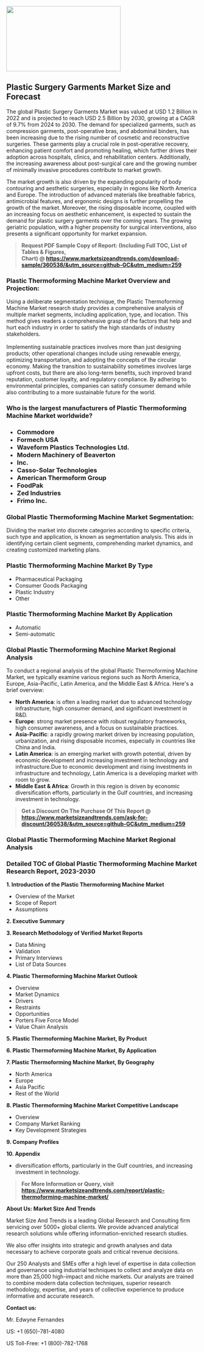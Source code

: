 <p><img class="alignnone size-medium wp-image-20088" src="https://ffe5etoiles.com/wp-content/uploads/2024/12/MST1-300x171.png" alt="" width="300" height="171" /></p><h2>Plastic Surgery Garments Market Size and Forecast</h2><p>The global Plastic Surgery Garments Market was valued at USD 1.2 Billion in 2022 and is projected to reach USD 2.5 Billion by 2030, growing at a CAGR of 9.7% from 2024 to 2030. The demand for specialized garments, such as compression garments, post-operative bras, and abdominal binders, has been increasing due to the rising number of cosmetic and reconstructive surgeries. These garments play a crucial role in post-operative recovery, enhancing patient comfort and promoting healing, which further drives their adoption across hospitals, clinics, and rehabilitation centers. Additionally, the increasing awareness about post-surgical care and the growing number of minimally invasive procedures contribute to market growth.</p><p>The market growth is also driven by the expanding popularity of body contouring and aesthetic surgeries, especially in regions like North America and Europe. The introduction of advanced materials like breathable fabrics, antimicrobial features, and ergonomic designs is further propelling the growth of the market. Moreover, the rising disposable income, coupled with an increasing focus on aesthetic enhancement, is expected to sustain the demand for plastic surgery garments over the coming years. The growing geriatric population, with a higher propensity for surgical interventions, also presents a significant opportunity for market expansion.</p></p><blockquote id="" class=""><strong>Request PDF Sample Copy of Report: (Including Full TOC, List of Tables &amp; Figures, Chart)&nbsp;@&nbsp;<strong><a href="https://www.marketsizeandtrends.com/download-sample/360538/&utm_source=github-GC&utm_medium=259" target="_blank">https://www.marketsizeandtrends.com/download-sample/360538/&utm_source=github-GC&utm_medium=259</a></strong></strong></blockquote><h3 id="" class="">Plastic Thermoforming Machine Market&nbsp;Overview and Projection:</h3><p id="" class="">Using a deliberate segmentation technique, the Plastic Thermoforming Machine Market research study provides a comprehensive analysis of multiple market segments, including application, type, and location. This method gives readers a comprehensive grasp of the factors that help and hurt each industry in order to satisfy the high standards of industry stakeholders. <br /> <br />Implementing sustainable practices involves more than just designing products; other operational changes include using renewable energy, optimizing transportation, and adopting the concepts of the circular economy. Making the transition to sustainability sometimes involves large upfront costs, but there are also long-term benefits, such improved brand reputation, customer loyalty, and regulatory compliance. By adhering to environmental principles, companies can satisfy consumer demand while also contributing to a more sustainable future for the world.</p><h3 id="" class="">Who is the largest manufacturers of&nbsp;Plastic Thermoforming Machine Market worldwide?</h3><h3 class=""><p><ul><li>Commodore </li><li> Formech USA </li><li> Waveform Plastics Technologies Ltd. </li><li> Modern Machinery of Beaverton </li><li> Inc. </li><li> Casso-Solar Technologies </li><li> American Thermoform Group </li><li> FoodPak </li><li> Zed Industries </li><li> Frimo Inc.</li></ul></p></h3><h3 id="" class="">Global&nbsp;Plastic Thermoforming Machine Market Segmentation:</h3><p id="" class="">Dividing the market into discrete categories according to specific criteria, such type and application, is known as segmentation analysis. This aids in identifying certain client segments, comprehending market dynamics, and creating customized marketing plans.</p><h3 id="" class="">Plastic Thermoforming Machine Market&nbsp;By Type</h3><p><p><ul><li>Pharmaceutical Packaging</li><li> Consumer Goods Packaging</li><li> Plastic Industry</li><li> Other</p></li></ul></p></p><h3 id="" class="">Plastic Thermoforming Machine Market&nbsp;By Application</h3><p class=""><p><ul><li>Automatic</li><li> Semi-automatic</li></ul></p></p><h3 id="" class="">Global Plastic Thermoforming Machine Market Regional Analysis</h3><p id="" class="">To conduct a regional analysis of the global Plastic Thermoforming Machine Market, we typically examine various regions such as North America, Europe, Asia-Pacific, Latin America, and the Middle East &amp; Africa. Here's a brief overview:</p><ul><li><strong>North America</strong>: is often a leading market due to advanced technology infrastructure, high consumer demand, and significant investment in R&amp;D.</li><li><strong>Europe</strong>: strong market presence with robust regulatory frameworks, high consumer awareness, and a focus on sustainable practices.</li><li><strong>Asia-Pacific</strong>: a rapidly growing market driven by increasing population, urbanization, and rising disposable incomes, especially in countries like China and India.</li><li><strong>Latin America</strong>: is an emerging market with growth potential, driven by economic development and increasing investment in technology and infrastructure.Due to economic development and rising investments in infrastructure and technology, Latin America is a developing market with room to grow.</li><li><strong>Middle East &amp; Africa</strong>: Growth in this region is driven by economic diversification efforts, particularly in the Gulf countries, and increasing investment in technology.</li></ul><blockquote id="" class=""><strong>Get a Discount On The Purchase Of This Report @ <strong><a href="https://www.marketsizeandtrends.com/ask-for-discount/360538/&utm_source=github-GC&utm_medium=259" target="_blank">https://www.marketsizeandtrends.com/ask-for-discount/360538/&utm_source=github-GC&utm_medium=259</a></strong></strong></blockquote><h3 id="" class="">Global Plastic Thermoforming Machine Market Regional Analysis</h3><h3 id="" class="">Detailed TOC of Global Plastic Thermoforming Machine Market Research Report, 2023-2030</h3><p id="" class=""><strong>1. Introduction of the Plastic Thermoforming Machine Market</strong></p><ul><li>Overview of the Market</li><li>Scope of Report</li><li>Assumptions</li></ul><p id="" class=""><strong>2. Executive Summary</strong></p><p id="" class=""><strong>3. Research Methodology of Verified Market Reports</strong></p><ul><li>Data Mining</li><li>Validation</li><li>Primary Interviews</li><li>List of Data Sources</li></ul><p id="" class=""><strong>4. Plastic Thermoforming Machine Market Outlook</strong></p><ul><li>Overview</li><li>Market Dynamics</li><li>Drivers</li><li>Restraints</li><li>Opportunities</li><li>Porters Five Force Model</li><li>Value Chain Analysis</li></ul><p id="" class=""><strong>5. Plastic Thermoforming Machine Market, By Product</strong></p><p id="" class=""><strong>6. Plastic Thermoforming Machine Market, By Application</strong></p><p id="" class=""><strong>7. Plastic Thermoforming Machine Market, By Geography</strong></p><ul><li>North America</li><li>Europe</li><li>Asia Pacific</li><li>Rest of the World</li></ul><p id="" class=""><strong>8. Plastic Thermoforming Machine Market Competitive Landscape</strong></p><ul><li>Overview</li><li>Company Market Ranking</li><li>Key Development Strategies</li></ul><p id="" class=""><strong>9. Company Profiles</strong></p><p id="" class=""><strong>10. Appendix</strong></p><ul><li>diversification efforts, particularly in the Gulf countries, and increasing investment in technology.</li></ul><blockquote id="" class=""><strong>For More Information or Query, visit <strong><strong><a href="https://www.marketsizeandtrends.com/report/plastic-thermoforming-machine-market/" target="_blank">https://www.marketsizeandtrends.com/report/plastic-thermoforming-machine-market/</a></strong></strong></strong></blockquote><p id="" class=""><strong>About Us: Market Size And Trends</strong></p><p id="" class="">Market Size And Trends is a leading Global Research and Consulting firm servicing over 5000+ global clients. We provide advanced analytical research solutions while offering information-enriched research studies.</p><p id="" class="">We also offer insights into strategic and growth analyses and data necessary to achieve corporate goals and critical revenue decisions.</p><p id="" class="">Our 250 Analysts and SMEs offer a high level of expertise in data collection and governance using industrial techniques to collect and analyze data on more than 25,000 high-impact and niche markets. Our analysts are trained to combine modern data collection techniques, superior research methodology, expertise, and years of collective experience to produce informative and accurate research.</p><p id="" class=""><strong>Contact us:</strong></p><p id="" class="">Mr. Edwyne Fernandes</p><p id="" class="">US: +1 (650)-781-4080</p><p id="" class="">US Toll-Free: +1 (800)-782-1768</p>
